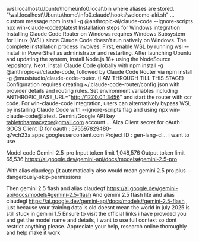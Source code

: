 \\wsl.localhost\Ubuntu\home\info0\.local\bin where aliases are stored.
"\\wsl.localhost\Ubuntu\home\info0\.claude\hooks\welcome-aki.sh" ... custom message
npm install -g @anthropic-ai/claude-code --ignore-scripts
npx win-claude-code@latest
Installation steps for Windows integration
Installing Claude Code Router on Windows requires Windows Subsystem for Linux (WSL) since Claude Code doesn't run natively on Windows. The complete installation process involves:
First, enable WSL by running wsl --install in PowerShell as administrator and restarting. After launching Ubuntu and updating the system, install Node.js 18+ using the NodeSource repository. Next, install Claude Code globally with npm install -g @anthropic-ai/claude-code, followed by Claude Code Router via npm install -g @musistudio/claude-code-router. (I AM THROUGH TILL THIS STAGE)
Configuration requires creating ~/.claude-code-router/config.json with provider details and routing rules. Set environment variables including ANTHROPIC_BASE_URL="http://127.0.0.1:3456" and start the router with ccr code. For win-claude-code integration, users can alternatively bypass WSL by installing Claude Code with --ignore-scripts flag and using npx win-claude-code@latest. 
Gemini/Google API key tabletpharmacyzoe@gmail.com account … AIza
Client secret for oAuth : GOCS
Client ID for oauth : 575597829480-q7vch23a.apps.googleusercontent.com
Project ID : gen-lang-cl… i want to use 


Model code
Gemini-2.5-pro
 Input token limit
1,048,576
Output token limit
65,536
https://ai.google.dev/gemini-api/docs/models#gemini-2.5-pro




With alias claudegp (it automatically also would mean gemini 2.5 pro plus --dangerously-skip-permissions

Then gemini 2.5 flash and alias claudegf
https://ai.google.dev/gemini-api/docs/models#gemini-2.5-flash
And gemini 2.5 flash lite and alias claudegl https://ai.google.dev/gemini-api/docs/models#gemini-2.5-flash , just because your training data is old doesnt mean the world in july 2025 is still stuck in gemini 1.5
Ensure to visit the official links i have provided you and get the model name and details, i want to use full context so dont restrict anything please.
Appreciate your help, research online thoroughly and help make it work
